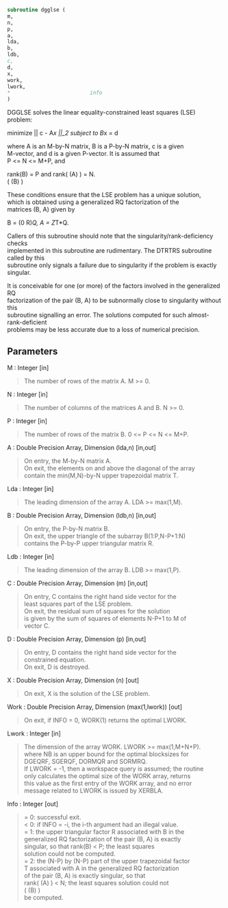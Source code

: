 ```fortran  
subroutine dgglse (  
m,  
n,  
p,  
a,  
lda,  
b,  
ldb,  
c,  
d,  
x,  
work,  
lwork,  
*                          info  
)  
```  
  
DGGLSE solves the linear equality-constrained least squares (LSE)  
problem:  
  
minimize || c - A*x ||_2   subject to   B*x = d  
  
where A is an M-by-N matrix, B is a P-by-N matrix, c is a given  
M-vector, and d is a given P-vector. It is assumed that  
P <= N <= M+P, and  
  
rank(B) = P and  rank( (A) ) = N.  
( (B) )  
  
These conditions ensure that the LSE problem has a unique solution,  
which is obtained using a generalized RQ factorization of the  
matrices (B, A) given by  
  
B = (0 R)*Q,   A = Z*T*Q.  
  
Callers of this subroutine should note that the singularity/rank-deficiency checks  
implemented in this subroutine are rudimentary. The DTRTRS subroutine called by this  
subroutine only signals a failure due to singularity if the problem is exactly singular.  
  
It is conceivable for one (or more) of the factors involved in the generalized RQ  
factorization of the pair (B, A) to be subnormally close to singularity without this  
subroutine signalling an error. The solutions computed for such almost-rank-deficient  
problems may be less accurate due to a loss of numerical precision.  
  
  
## Parameters  
M : Integer [in]  
> The number of rows of the matrix A.  M >= 0.  
  
N : Integer [in]  
> The number of columns of the matrices A and B. N >= 0.  
  
P : Integer [in]  
> The number of rows of the matrix B. 0 <= P <= N <= M+P.  
  
A : Double Precision Array, Dimension (lda,n) [in,out]  
> On entry, the M-by-N matrix A.  
> On exit, the elements on and above the diagonal of the array  
> contain the min(M,N)-by-N upper trapezoidal matrix T.  
  
Lda : Integer [in]  
> The leading dimension of the array A. LDA >= max(1,M).  
  
B : Double Precision Array, Dimension (ldb,n) [in,out]  
> On entry, the P-by-N matrix B.  
> On exit, the upper triangle of the subarray B(1:P,N-P+1:N)  
> contains the P-by-P upper triangular matrix R.  
  
Ldb : Integer [in]  
> The leading dimension of the array B. LDB >= max(1,P).  
  
C : Double Precision Array, Dimension (m) [in,out]  
> On entry, C contains the right hand side vector for the  
> least squares part of the LSE problem.  
> On exit, the residual sum of squares for the solution  
> is given by the sum of squares of elements N-P+1 to M of  
> vector C.  
  
D : Double Precision Array, Dimension (p) [in,out]  
> On entry, D contains the right hand side vector for the  
> constrained equation.  
> On exit, D is destroyed.  
  
X : Double Precision Array, Dimension (n) [out]  
> On exit, X is the solution of the LSE problem.  
  
Work : Double Precision Array, Dimension (max(1,lwork)) [out]  
> On exit, if INFO = 0, WORK(1) returns the optimal LWORK.  
  
Lwork : Integer [in]  
> The dimension of the array WORK. LWORK >= max(1,M+N+P).  
> where NB is an upper bound for the optimal blocksizes for  
> DGEQRF, SGERQF, DORMQR and SORMRQ.  
> If LWORK = -1, then a workspace query is assumed; the routine  
> only calculates the optimal size of the WORK array, returns  
> this value as the first entry of the WORK array, and no error  
> message related to LWORK is issued by XERBLA.  
  
Info : Integer [out]  
> = 0:  successful exit.  
> < 0:  if INFO = -i, the i-th argument had an illegal value.  
> = 1:  the upper triangular factor R associated with B in the  
> generalized RQ factorization of the pair (B, A) is exactly  
> singular, so that rank(B) < P; the least squares  
> solution could not be computed.  
> = 2:  the (N-P) by (N-P) part of the upper trapezoidal factor  
> T associated with A in the generalized RQ factorization  
> of the pair (B, A) is exactly singular, so that  
> rank( (A) ) < N; the least squares solution could not  
> ( (B) )  
> be computed.  
  
